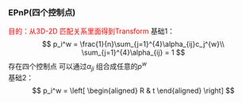 <!--
 * @Author: Liu Weilong
 * @Date: 2021-01-29 09:58:50
 * @LastEditors: Liu Weilong 
 * @LastEditTime: 2021-01-29 10:06:18
 * @FilePath: /3rd-test-learning/31. orb_slam_related/doc/supplement_material.md
 * @Description: 
 * 
-->
### EPnP(四个控制点)
<font color = "Red"> 目的：从3D-2D 匹配关系里面得到Transform</font>
基础1：
$$
    p_i^w = \frac{1}{n}\sum_{j=1}^{4}\alpha_{ij}c_j^{w}\\
    \sum_{j=1}^{4}\alpha_{ij} = 1
$$
存在四个控制点 可以通过$\alpha_{ji}$ 组合成任意的$p^w$<br>
基础2：
$$
    p_i^w = \left[
        \begin{aligned}
            R & t
        \end{aligned}
    \right]
$$
